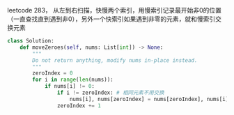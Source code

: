 leetcode 283， 从左到右扫描，快慢两个索引，用慢索引记录最开始非0的位置（一直查找直到遇到非0），另外一个快索引如果遇到非零的元素，就和慢索引交换元素
```python
class Solution:
    def moveZeroes(self, nums: List[int]) -> None:
        """
        Do not return anything, modify nums in-place instead.
        """
        zeroIndex = 0
        for i in range(len(nums)):
            if nums[i] != 0:
                if i != zeroIndex: # 相同元素不用交换
                    nums[i], nums[zeroIndex] = nums[zeroIndex], nums[i]
                zeroIndex += 1
```
